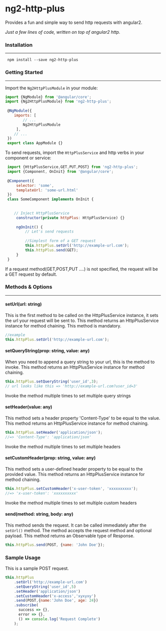 # **ng2-http-plus**

   Provides a fun and simple way to send http requests with angular2.
   
   *Just a few lines of code, written on top of angular2 http.*
  
### Installation

***

     npm install --save ng2-http-plus
     
### Getting Started

***

Import the `Ng2HttpPlusModule` in your module:
    
```javascript
import {NgModule} from '@angular/core';
import {Ng2HttpPlusModule} from 'ng2-http-plus';
 
 @NgModule({
    imports: [
        // ...
        Ng2HttpPlusModule
     ],
    // ...
 })
 export class AppModule {}
```
     
To send requests, import the `HttpPlusService` and http verbs in your component or service:

```javascript
 import {HttpPlusService,GET,PUT,POST} from 'ng2-http-plus';
 import {Component, OnInit} from '@angular/core';
 
 @Component({
     selector: 'some',
     templateUrl: 'some-url.html'
 })
 class SomeComponent implements OnInit {
  
 
    // Inject HttpPlusService
     constructor(private httpPlus: HttpPlusService) {}
 
     ngOnInit() {
         // Let's send requests
         
         //Simplest form of a GET request
         this.httpPlus.setUrl('http://example-url.com');
         this.httpPlus.send(GET);
     }
 }
```
     
If a request method(GET,POST,PUT ....) is not specified, the request will be a GET request 
by default.

### Methods & Options

*** 

#### setUrl(url: string)
   This is the first method to be called on the HttpPlusService instance, it sets 
   the url your request will be sent to. This method returns an HttpPlusService instance
   for method chaining. This method is mandatory.
   
```javascript
//example
this.httpPlus.setUrl('http://example-url.com'); 
```
   
#### setQueryString(prop: string, value: any)
   When you need to append a query string to your url, this is the method to invoke.
   This method returns an HttpPlusService instance for method chaining.

```javascript
this.httpPlus.setQueryString('user_id',3); 
// url looks like this => 'http://example-url.com?user_id=3'
```
    
Invoke the method multiple times to set multiple query strings
 
#### setHeader(value: any)
   This method sets a header property 'Content-Type' to be equal to the value.
   This method returns an HttpPlusService instance for method chaining.

```javascript
this.httpPlus.setHeader('application/json'); 
//=> 'Content-Type': 'application/json'
```
    
Invoke the method multiple times to set multiple headers
   

#### setCustomHeader(prop: string, value: any)
   This method sets a user-defined header property to be equal to the 
   provided value.
   This method returns an HttpPlusService instance for method chaining.

```javascript
this.httpPlus.setCustomHeader('x-user-token', 'xxxxxxxxxx'); 
//=> 'x-user-token': 'xxxxxxxxxx'
```
    
Invoke the method multiple times to set multiple custom headers
   
#### send(method: string, body: any)
   This method sends the request. It can be called immediately after the 
    `setUrl()` method.
   The method accepts the request method and optional payload.
   This method returns an Observable type of Response.

```javascript
this.httpPlus.send(POST, {name: 'John Doe'}); 
```
   
   
### Sample Usage
This is a sample POST request.

```javascript
this.httpPlus
    .setUrl('http://example-url.com')
    .setQueryString('user_id',5)
    .setHeader('application/json')
    .setCustomHeader('x-access','xyxyxy')
    .send(POST,{name:'John Doe', age: 24})
    .subscribe( 
      success => {},
      error => {},
      () => console.log('Request Complete')
    );
```

